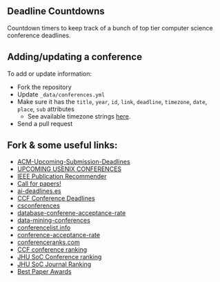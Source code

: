 ## Deadline Countdowns

Countdown timers to keep track of a bunch of top tier computer science conference deadlines.

## Adding/updating a conference

To add or update information:
- Fork the repository
- Update `_data/conferences.yml`
- Make sure it has the `title`, `year`, `id`, `link`, `deadline`, `timezone`, `date`, `place`, `sub` attributes
    + See available timezone strings [here](https://momentjs.com/timezone/).
- Send a pull request

## Fork & some useful links:
- [ACM-Upcoming-Submission-Deadlines](https://www.acm.org/conferences/upcoming-submission-deadlines)
- [UPCOMING USENIX CONFERENCES](https://www.usenix.org/conferences)
- [IEEE Publication Recommender](https://publication-recommender.ieee.org/home)
- [Call for papers!](https://cfp.atom.im/)
- [ai-deadlines.es](https://aideadlin.es/?sub=DM,ML,NLP,SP,CV,RO)
- [CCF Conference Deadlines](https://github.com/ccfddl/ccf-deadlines)
- [csconferences](https://csconferences.org/)  
- [database-conferene-acceptance-rate](https://fusiontables.google.com/DataSource?dsrcid=3305#rows:id=1)
- [data-mining-conferences](https://github.com/yzhao062/data-mining-conferences)
- [conferencelist.info](http://www.conferencelist.info/)
- [conference-acceptance-rate](https://github.com/lixin4ever/Conference-Acceptance-Rate)
- [conferenceranks.com](http://www.conferenceranks.com/)
- [CCF conference ranking](https://www.ccf.org.cn/xspj/gyml/)
- [JHU SoC Conference ranking](http://www.cs.jhu.edu/~taochen/SoC_Conference_Ranking.html)
- [JHU SoC Journal Ranking](http://www.cs.jhu.edu/~taochen/SoC_Journal_Ranking.html)
- [Best Paper Awards](https://jeffhuang.com/best_paper_awards.html#)
